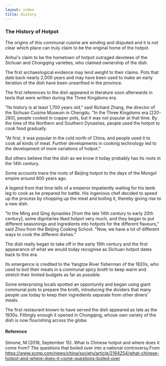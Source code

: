 ```yaml
---
layout: index
title: History
---
```


<h3>The History of Hotpot</h3>
<p>The origins of this communal cuisine are winding and disputed and it is not clear which place can truly claim to be the original home of the hotpot.</p>

<p>Anhui's claim to be the hometown of hotpot outraged devotees of the Sichuan and Chongqing varieties, who claimed ownership of the dish.</p>

<p>The first archaeological evidence may lend weight to their claims. Pots that date back nearly 2,000 years and may have been used to make an early iteration of the dish have been unearthed in the province.</p>

<p>The first references to the dish appeared in literature soon afterwards in texts that were written during the Three Kingdoms era.</p>

<p>"Its history is at least 1,700 years old," said Richard Zhang, the director of the Sichuan Cuisine Museum in Chengdu. "In the Three Kingdoms era [220-280], people cooked in copper pots, but it was not popular at that time. By the time of the Northern and Southern Dynasties, people used the hotpot to cook food gradually.</p>

<p>"At first, it was popular in the cold north of China, and people used it to cook all kinds of meat. Further developments in cooking technology led to the development of more variations of hotpot."</p>

<p>But others believe that the dish as we know it today probably has its roots in the 14th century.</p>

<p>Some accounts trace the roots of Beijing hotpot to the days of the Mongol empire around 800 years ago.</p>

<p>A legend from that time tells of a emperor impatiently waiting for his lamb leg to cook as he prepared for battle. His ingenious chef decided to speed up the process by chopping up the meat and boiling it, thereby giving rise to a new dish.</p>

<p>"In the Ming and Qing dynasties [from the late 14th century to early 20th century], some dignitaries liked hotpot very much, and they began to put different seasonings and ingredients into hotpots for the different flavours," said Zhou from the Beijing Cooking School. "Now, we have a lot of different ways to cook the different dishes."</p>

<p>The dish really began to take off in the early 19th century and the first appearance of what we would today recognise as Sichuan hotpot dates back to this era.</p>

<p>Its emergence is credited to the Yangtze River fisherman of the 1820s, who used to boil their meats in a communal spicy broth to keep warm and stretch their limited budgets as far as possible.</p>

<p>Some enterprising locals spotted an opportunity and began using giant communal pots to prepare the broth, introducing the dividers that many people use today to keep their ingredients separate from other diners' meals.</p>

<p>The first restaurant known to have served the dish appeared as late as the 1930s. Fittingly enough it opened in Chongqing, whose own variety of the dish is now flourishing across the globe.</p>


<h4>Reference</h4>
<p>Simone, M.(2018, September 15). What is Chinese hotpot and where does it come from? The questions that boiled over into a national controversy.From <a href="https://www.scmp.com/news/china/society/article/2164254/what-chinese-hotpot-and-where-does-it-come-questions-boiled-over">https://www.scmp.com/news/china/society/article/2164254/what-chinese-hotpot-and-where-does-it-come-questions-boiled-over</a></p>